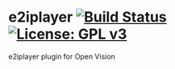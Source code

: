 e2iplayer [![Build Status](https://travis-ci.org/OpenVisionE2/e2iplayer-ov.svg?branch=master)](https://travis-ci.org/OpenVisionE2/e2iplayer-ov) [![License: GPL v3](https://img.shields.io/badge/License-GPLv3-blue.svg)](https://www.gnu.org/licenses/gpl-3.0)
=========
e2iplayer plugin for Open Vision
